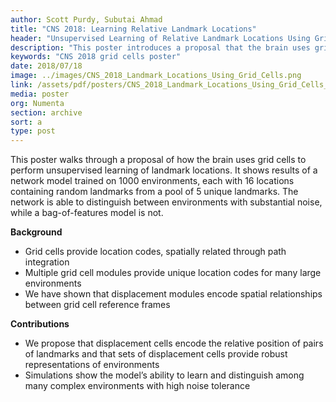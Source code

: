 ```yaml
---
author: Scott Purdy, Subutai Ahmad
title: "CNS 2018: Learning Relative Landmark Locations"
header: "Unsupervised Learning of Relative Landmark Locations Using Grid Cells"
description: "This poster introduces a proposal that the brain uses grid cells to perform unsupervised learning of landmark locations. It shows the results of a network model trained on 1000 environments, compared to a bag-of-features model. It also lays out discussion topics for future extensions of this work."
keywords: "CNS 2018 grid cells poster"
date: 2018/07/18
image: ../images/CNS_2018_Landmark_Locations_Using_Grid_Cells.png
link: /assets/pdf/posters/CNS_2018_Landmark_Locations_Using_Grid_Cells_Poster.pdf
media: poster
org: Numenta
section: archive
sort: a
type: post
---
```


This poster walks through a proposal of how the brain uses grid cells to perform unsupervised learning of landmark locations. It shows results of a network model trained on 1000 environments, each with 16 locations containing random landmarks from a pool of 5 unique landmarks.  The network is able to distinguish between environments with substantial noise, while a bag-of-features model is not.

**Background**
* Grid cells provide location codes, spatially related through path integration
* Multiple grid cell modules provide unique location codes for many large environments
* We have shown that displacement modules encode spatial relationships between grid cell reference frames

**Contributions**
* We propose that displacement cells encode the relative position of pairs of landmarks and that sets of displacement cells provide robust representations of environments
* Simulations show the model’s ability to learn and distinguish among many complex environments with high noise tolerance
